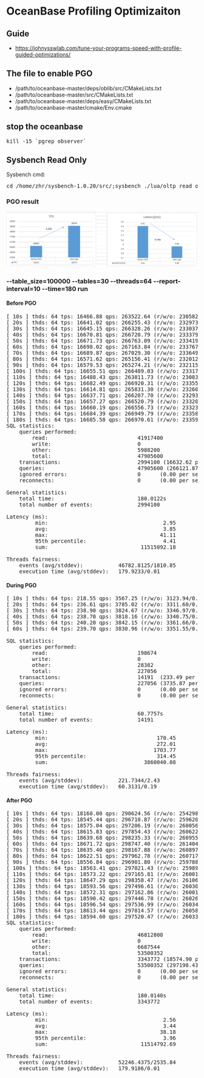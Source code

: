 # OceanBase Profiling Optimizaiton
## Guide
* https://johnysswlab.com/tune-your-programs-speed-with-profile-guided-optimizations/

## The file to enable PGO
* /path/to/oceanbase-master/deps/oblib/src/CMakeLists.txt
* /path/to/oceanbase-master/src/CMakeLists.txt
* /path/to/oceanbase-master/deps/easy/CMakeLists.txt
* /path/to/oceanbase-master/cmake/Env.cmake

## stop the oceanbase
<pre>kill -15 `pgrep observer`</pre>

## Sysbench Read Only
Sysbench cmd:<br />
<pre>cd /home/zhr/sysbench-1.0.20/src/;sysbench ./lua/oltp_read_only.lua --mysql-host=127.0.0.1 --mysql-port=2881 --mysql-db=test --mysql-user=root@sysbench_tenant --table_size=100000 --tables=30 --threads=64 --report-interval=10 --time=180 run</pre>

### PGO result

![Perf Result](./performance.PNG)

###  --table_size=100000 --tables=30 --threads=64 --report-interval=10 --time=180 run 
#### Before PGO
<pre>
[ 10s ] thds: 64 tps: 16466.88 qps: 263522.64 (r/w/o: 230582.67/0.00/32939.97) lat (ms,95%): 4.49 err/s: 0.00 reconn/s: 0.00
[ 20s ] thds: 64 tps: 16641.02 qps: 266255.43 (r/w/o: 232973.79/0.00/33281.64) lat (ms,95%): 4.41 err/s: 0.00 reconn/s: 0.00
[ 30s ] thds: 64 tps: 16645.15 qps: 266328.26 (r/w/o: 233037.77/0.00/33290.50) lat (ms,95%): 4.41 err/s: 0.00 reconn/s: 0.00
[ 40s ] thds: 64 tps: 16670.81 qps: 266720.79 (r/w/o: 233379.16/0.00/33341.62) lat (ms,95%): 4.41 err/s: 0.00 reconn/s: 0.00
[ 50s ] thds: 64 tps: 16671.73 qps: 266763.09 (r/w/o: 233419.33/0.00/33343.76) lat (ms,95%): 4.41 err/s: 0.00 reconn/s: 0.00
[ 60s ] thds: 64 tps: 16698.02 qps: 267163.84 (r/w/o: 233767.90/0.00/33395.94) lat (ms,95%): 4.41 err/s: 0.00 reconn/s: 0.00
[ 70s ] thds: 64 tps: 16689.87 qps: 267029.30 (r/w/o: 233649.76/0.00/33379.54) lat (ms,95%): 4.41 err/s: 0.00 reconn/s: 0.00
[ 80s ] thds: 64 tps: 16571.62 qps: 265156.41 (r/w/o: 232012.87/0.00/33143.54) lat (ms,95%): 4.41 err/s: 0.00 reconn/s: 0.00
[ 90s ] thds: 64 tps: 16579.53 qps: 265274.21 (r/w/o: 232115.24/0.00/33158.96) lat (ms,95%): 4.41 err/s: 0.00 reconn/s: 0.00
[ 100s ] thds: 64 tps: 16655.51 qps: 266489.03 (r/w/o: 233178.02/0.00/33311.02) lat (ms,95%): 4.41 err/s: 0.00 reconn/s: 0.00
[ 110s ] thds: 64 tps: 16488.43 qps: 263811.73 (r/w/o: 230834.76/0.00/32976.97) lat (ms,95%): 4.41 err/s: 0.00 reconn/s: 0.00
[ 120s ] thds: 64 tps: 16682.49 qps: 266920.31 (r/w/o: 233555.32/0.00/33364.99) lat (ms,95%): 4.41 err/s: 0.00 reconn/s: 0.00
[ 130s ] thds: 64 tps: 16614.81 qps: 265831.30 (r/w/o: 232601.88/0.00/33229.43) lat (ms,95%): 4.41 err/s: 0.00 reconn/s: 0.00
[ 140s ] thds: 64 tps: 16637.71 qps: 266207.70 (r/w/o: 232932.37/0.00/33275.32) lat (ms,95%): 4.41 err/s: 0.00 reconn/s: 0.00
[ 150s ] thds: 64 tps: 16657.27 qps: 266520.79 (r/w/o: 233206.35/0.00/33314.44) lat (ms,95%): 4.41 err/s: 0.00 reconn/s: 0.00
[ 160s ] thds: 64 tps: 16660.19 qps: 266556.73 (r/w/o: 233236.06/0.00/33320.68) lat (ms,95%): 4.41 err/s: 0.00 reconn/s: 0.00
[ 170s ] thds: 64 tps: 16684.39 qps: 266949.79 (r/w/o: 233581.00/0.00/33368.79) lat (ms,95%): 4.41 err/s: 0.00 reconn/s: 0.00
[ 180s ] thds: 64 tps: 16685.58 qps: 266970.61 (r/w/o: 233599.65/0.00/33370.96) lat (ms,95%): 4.41 err/s: 0.00 reconn/s: 0.00
SQL statistics:
    queries performed:
        read:                            41917400
        write:                           0
        other:                           5988200
        total:                           47905600
    transactions:                        2994100 (16632.62 per sec.)
    queries:                             47905600 (266121.87 per sec.)
    ignored errors:                      0      (0.00 per sec.)
    reconnects:                          0      (0.00 per sec.)

General statistics:
    total time:                          180.0122s
    total number of events:              2994100

Latency (ms):
         min:                                    2.95
         avg:                                    3.85
         max:                                   41.11
         95th percentile:                        4.41
         sum:                             11515092.18

Threads fairness:
    events (avg/stddev):           46782.8125/1810.85
    execution time (avg/stddev):   179.9233/0.01
</pre>
#### During PGO
<pre>
[ 10s ] thds: 64 tps: 218.55 qps: 3567.25 (r/w/o: 3123.94/0.00/443.31) lat (ms,95%): 337.94 err/s: 0.00 reconn/s: 0.00
[ 20s ] thds: 64 tps: 236.61 qps: 3785.02 (r/w/o: 3311.60/0.00/473.41) lat (ms,95%): 314.45 err/s: 0.00 reconn/s: 0.00
[ 30s ] thds: 64 tps: 238.90 qps: 3824.67 (r/w/o: 3346.97/0.00/477.70) lat (ms,95%): 308.84 err/s: 0.00 reconn/s: 0.00
[ 40s ] thds: 64 tps: 238.70 qps: 3818.16 (r/w/o: 3340.75/0.00/477.41) lat (ms,95%): 308.84 err/s: 0.00 reconn/s: 0.00
[ 50s ] thds: 64 tps: 240.20 qps: 3842.15 (r/w/o: 3361.66/0.00/480.49) lat (ms,95%): 303.33 err/s: 0.00 reconn/s: 0.00
[ 60s ] thds: 64 tps: 239.70 qps: 3830.96 (r/w/o: 3351.55/0.00/479.41) lat (ms,95%): 308.84 err/s: 0.00 reconn/s: 0.00

SQL statistics: 
    queries performed: 
        read:                            198674 
        write:                           0 
        other:                           28382 
        total:                           227056 
    transactions:                        14191  (233.49 per sec.) 
    queries:                             227056 (3735.87 per sec.)
    ignored errors:                      0      (0.00 per sec.)
    reconnects:                          0      (0.00 per sec.)

General statistics:
    total time:                          60.7757s
    total number of events:              14191 

Latency (ms): 
         min:                                  170.45
         avg:                                  272.01
         max:                                 1703.77
         95th percentile:                      314.45
         sum:                              3860040.08

Threads fairness:
    events (avg/stddev):           221.7344/2.43 
    execution time (avg/stddev):   60.3131/0.19
</pre>    
#### After PGO       
<pre>
[ 10s ] thds: 64 tps: 18160.00 qps: 290624.56 (r/w/o: 254298.26/0.00/36326.30) lat (ms,95%): 4.10 err/s: 0.00 reconn/s: 0.00
[ 20s ] thds: 64 tps: 18545.44 qps: 296710.87 (r/w/o: 259620.10/0.00/37090.77) lat (ms,95%): 3.96 err/s: 0.00 reconn/s: 0.00
[ 30s ] thds: 64 tps: 18575.04 qps: 297206.19 (r/w/o: 260056.51/0.00/37149.67) lat (ms,95%): 3.96 err/s: 0.00 reconn/s: 0.00
[ 40s ] thds: 64 tps: 18615.83 qps: 297854.43 (r/w/o: 260622.47/0.00/37231.97) lat (ms,95%): 3.96 err/s: 0.00 reconn/s: 0.00
[ 50s ] thds: 64 tps: 18639.68 qps: 298235.33 (r/w/o: 260955.67/0.00/37279.67) lat (ms,95%): 3.96 err/s: 0.00 reconn/s: 0.00
[ 60s ] thds: 64 tps: 18671.72 qps: 298747.40 (r/w/o: 261404.25/0.00/37343.15) lat (ms,95%): 3.96 err/s: 0.00 reconn/s: 0.00
[ 70s ] thds: 64 tps: 18635.40 qps: 298167.88 (r/w/o: 260897.19/0.00/37270.70) lat (ms,95%): 3.96 err/s: 0.00 reconn/s: 0.00
[ 80s ] thds: 64 tps: 18622.51 qps: 297962.78 (r/w/o: 260717.46/0.00/37245.32) lat (ms,95%): 3.96 err/s: 0.00 reconn/s: 0.00
[ 90s ] thds: 64 tps: 18556.84 qps: 296901.80 (r/w/o: 259788.22/0.00/37113.57) lat (ms,95%): 4.03 err/s: 0.00 reconn/s: 0.00
[ 100s ] thds: 64 tps: 18563.41 qps: 297021.43 (r/w/o: 259894.70/0.00/37126.73) lat (ms,95%): 3.96 err/s: 0.00 reconn/s: 0.00
[ 110s ] thds: 64 tps: 18573.22 qps: 297165.81 (r/w/o: 260019.67/0.00/37146.14) lat (ms,95%): 3.96 err/s: 0.00 reconn/s: 0.00
[ 120s ] thds: 64 tps: 18647.29 qps: 298358.47 (r/w/o: 261063.49/0.00/37294.98) lat (ms,95%): 3.96 err/s: 0.00 reconn/s: 0.00
[ 130s ] thds: 64 tps: 18593.56 qps: 297496.61 (r/w/o: 260309.48/0.00/37187.13) lat (ms,95%): 3.96 err/s: 0.00 reconn/s: 0.00
[ 140s ] thds: 64 tps: 18572.31 qps: 297162.86 (r/w/o: 260018.14/0.00/37144.72) lat (ms,95%): 3.96 err/s: 0.00 reconn/s: 0.00
[ 150s ] thds: 64 tps: 18590.42 qps: 297446.78 (r/w/o: 260265.95/0.00/37180.84) lat (ms,95%): 3.96 err/s: 0.00 reconn/s: 0.00
[ 160s ] thds: 64 tps: 18596.54 qps: 297536.99 (r/w/o: 260344.40/0.00/37192.59) lat (ms,95%): 3.96 err/s: 0.00 reconn/s: 0.00
[ 170s ] thds: 64 tps: 18613.44 qps: 297814.57 (r/w/o: 260587.29/0.00/37227.28) lat (ms,95%): 3.96 err/s: 0.00 reconn/s: 0.00
[ 180s ] thds: 64 tps: 18594.60 qps: 297520.47 (r/w/o: 260331.07/0.00/37189.40) lat (ms,95%): 3.96 err/s: 0.00 reconn/s: 0.00
SQL statistics:
    queries performed:
        read:                            46812808
        write:                           0
        other:                           6687544
        total:                           53500352
    transactions:                        3343772 (18574.90 per sec.)
    queries:                             53500352 (297198.43 per sec.)
    ignored errors:                      0      (0.00 per sec.)
    reconnects:                          0      (0.00 per sec.)

General statistics:
    total time:                          180.0140s
    total number of events:              3343772

Latency (ms):
         min:                                    2.56
         avg:                                    3.44
         max:                                   38.18
         95th percentile:                        3.96
         sum:                             11514792.69

Threads fairness:
    events (avg/stddev):           52246.4375/2535.84
    execution time (avg/stddev):   179.9186/0.01
</pre>



